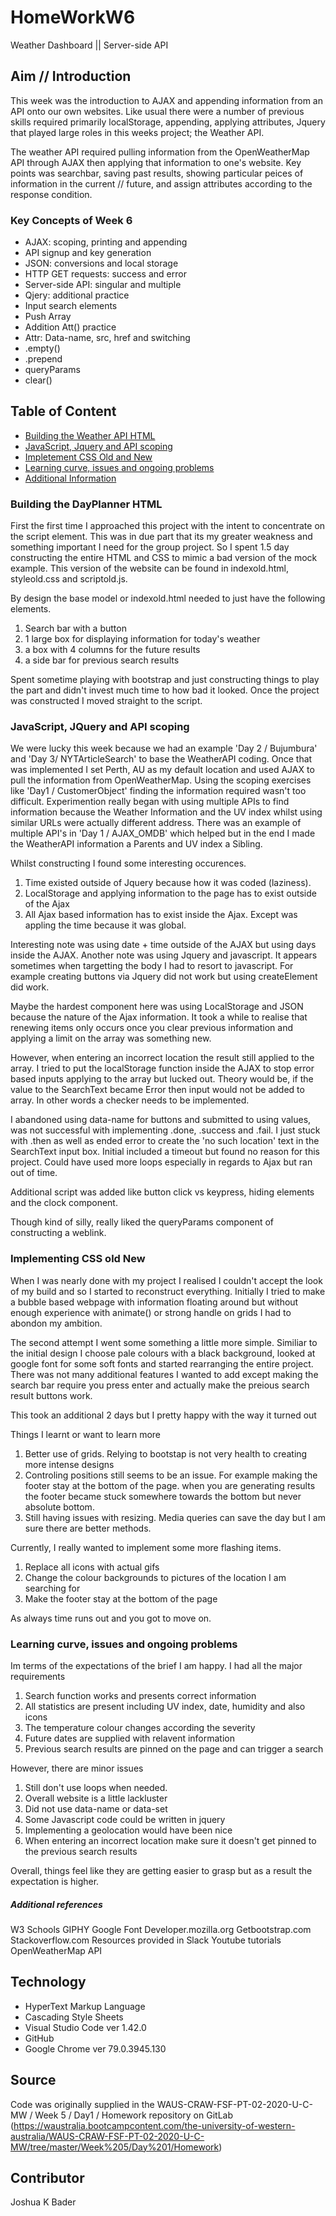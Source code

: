 # HomeWorkW6
Weather Dashboard || Server-side API

## Aim // Introduction
This week was the introduction to AJAX and appending information from an API onto our own websites. Like usual there were a number of previous skills required primarily localStorage, appending, applying attributes, Jquery that played large roles in this weeks project; the Weather API.

The weather API required pulling information from the OpenWeatherMap API through AJAX then applying that information to one's website. Key points was searchbar, saving past results, showing particular peices of information in the current // future, and assign attributes according to the response condition. 

### Key Concepts of Week 6
* AJAX: scoping, printing and appending
* API signup and key generation
* JSON: conversions and local storage 
* HTTP GET requests: success and error
* Server-side API: singular and multiple
* Qjery: additional practice
* Input search elements
* Push Array
* Addition Att() practice
* Attr: Data-name, src, href and switching
* .empty()
* .prepend
* queryParams
* clear()

##  Table of Content
* [Building the Weather API HTML](#HTML)
* [JavaScript, Jquery and API scoping](#JS)
* [Impletement CSS Old and New](#CSS)
* [Learning curve, issues and ongoing problems](#extra)
* [Additional Information](#ref)


<a name="HTML">

### Building the DayPlanner HTML

First the first time I approached this project with the intent to concentrate on the script element. This was in due part that its my greater weakness and something important I need for the group project. So I spent 1.5 day constructing the entire HTML and CSS to mimic a bad version of the mock example. This version of the website can be found in indexold.html, styleold.css and scriptold.js. 

By design the base model or indexold.html needed to just have the following elements.
1. Search bar with a button
2. 1 large box for displaying information for today's weather
3. a box with 4 columns for the future results
4. a side bar for previous search results

Spent sometime playing with bootstrap and just constructing things to play the part and didn't invest much time to how bad it looked. Once the project was constructed I moved straight to the script.


<a name="JS">

### JavaScript, JQuery and API scoping

We were lucky this week because we had an example 'Day 2 / Bujumbura' and 'Day 3/ NYTArticleSearch' to base the WeatherAPI coding. Once that was implemented I set Perth, AU as my default location and used AJAX to pull the information from OpenWeatherMap. Using the scoping exercises like 'Day1 / CustomerObject' finding the information required wasn't too difficult. Experimention really began with using multiple APIs to find information because the Weather Information and the UV index whilst using similar URLs were actually different address. There was an example of multiple API's in 'Day 1 / AJAX_OMDB' which helped but in the end I made the WeatherAPI information a Parents and UV index a Sibling. 

Whilst constructing I found some interesting occurences.

1. Time existed outside of Jquery because how it was coded (laziness).
2. LocalStorage and applying information to the page has to exist outside of the Ajax
3. All Ajax based information has to exist inside the Ajax. Except was appling the time because it was global.

Interesting note was using date + time outside of the AJAX but using days inside the AJAX. Another note was using Jquery and javascript. It appears sometimes when targetting the body I had to resort to javascript. For example creating buttons via Jquery did not work but using createElement did work. 

Maybe the hardest component here was using LocalStorage and JSON because the nature of the Ajax information. It took a while to realise that renewing items only occurs once you clear previous information and applying a limit on the array was something new. 

However, when entering an incorrect location the result still applied to the array. I tried to put the localStorage function inside the AJAX to stop error based inputs applying to the array but lucked out. Theory would be, if the value to the SearchText became Error then input would not be added to array. In other words a checker needs to be implemented. 

I abandoned using data-name for buttons and submitted to using values, was not successful with implementing .done, .success and .fail. I just stuck with .then as well as ended error to create the 'no such location' text in the SearchText input box. Initial included a timeout but found no reason for this project. Could have used more loops especially in regards to Ajax but ran out of time.

Additional script was added like button click vs keypress, hiding elements and the clock component.

Though kind of silly, really liked the queryParams component of constructing a weblink. 


<a name="CSS">

### Implementing CSS old New

When I was nearly done with my project I realised I couldn't accept the look of my build and so I started to reconstruct everything. Initially I tried to make a bubble based webpage with information floating around but without enough experience with animate() or strong handle on grids I had to abondon my ambition. 

The second attempt I went some something a little more simple. Similiar to the initial design I choose pale colours with a black background, looked at google font for some soft fonts and started rearranging the entire project. There was not many additional features I wanted to add except making the search bar require you press enter and actually make the preious search result buttons work.

This took an additional 2 days but I pretty happy with the way it turned out

Things I learnt or want to learn more
1. Better use of grids. Relying to bootstap is not very health to creating more intense designs
2. Controling positions still seems to be an issue. For example making the footer stay at the bottom of the page. when you are generating results the footer became stuck somewhere towards the bottom but never absolute bottom.
3. Still having issues with resizing. Media queries can save the day but I am sure there are better methods.

Currently, I really wanted to implement some more flashing items. 
1. Replace all icons with actual gifs
2. Change the colour backgrounds to pictures of the location I am searching for
3. Make the footer stay at the bottom of the page

As always time runs out and you got to move on.


<a name="extra">

### Learning curve, issues and ongoing problems

Im terms of the expectations of the brief I am happy. I had all the major requirements
1. Search function works and presents correct information
2. All statistics are present including UV index, date, humidity and also icons
3. The temperature colour changes according the severity
4. Future dates are supplied with relavent information
5. Previous search results are pinned on the page and can trigger a search

However, there are minor issues
1. Still don't use loops when needed. 
2. Overall website is a little lackluster
3. Did not use data-name or data-set
4. Some Javascript code could be written in jquery
5. Implementing a geolocation would have been nice
6. When entering an incorrect location make sure it doesn't get pinned to the previous search results

Overall, things feel like they are getting easier to grasp but as a result the expectation is higher.


<a name="ref">

##### Additional references
W3 Schools
GIPHY
Google Font
Developer.mozilla.org
Getbootstrap.com
Stackoverflow.com
Resources provided in Slack
Youtube tutorials
OpenWeatherMap API

## Technology
* HyperText Markup Language
* Cascading Style Sheets
* Visual Studio Code ver 1.42.0
* GitHub
* Google Chrome ver 79.0.3945.130

## Source
Code was originally supplied in the WAUS-CRAW-FSF-PT-02-2020-U-C-MW / Week 5 / Day1 / Homework repository on GitLab (https://waustralia.bootcampcontent.com/the-university-of-western-australia/WAUS-CRAW-FSF-PT-02-2020-U-C-MW/tree/master/Week%205/Day%201/Homework)

## Contributor
Joshua K Bader
